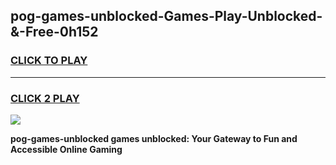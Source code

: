 
## pog-games-unblocked-Games-Play-Unblocked-&-Free-0h152
<h3>
<a href="https://premium76.site?title=pog-games-unblocked&ref=24A">CLICK TO PLAY</a></h3>
<hr>

<h3>
<a href="https://premium76.site?title=pog-games-unblocked&ref=24A">CLICK 2 PLAY</a>
  
</h3>

<a href="https://premium76.site?title=pog-games-unblocked&ref=24A"><img src="https://clearcache.store/games.png"></a>


**pog-games-unblocked games unblocked: Your Gateway to Fun and Accessible Online Gaming**
